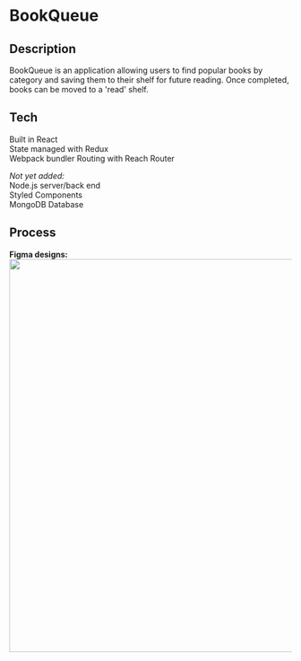 # BookQueue

## Description

BookQueue is an application allowing users to find popular books by category and saving them to their shelf for future reading. Once completed, books can be moved to a 'read' shelf.

## Tech

Built in React  
State managed with Redux  
Webpack bundler
Routing with Reach Router

_Not yet added:_  
Node.js server/back end  
Styled Components  
MongoDB Database

## Process

**Figma designs:**  
<img src="http://res.cloudinary.com/dp6beg5nw/image/upload/v1535407087/bookQueue_zjp240.png" width="700px">

